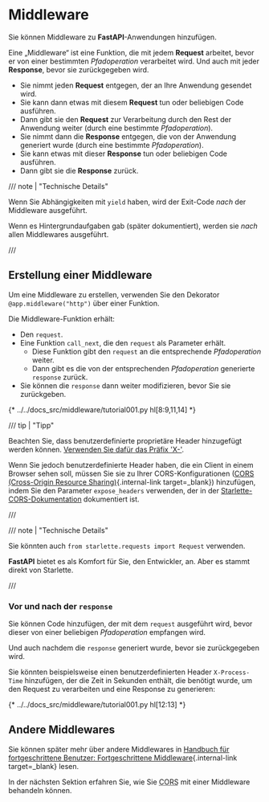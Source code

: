# Middleware

Sie können Middleware zu **FastAPI**-Anwendungen hinzufügen.

Eine „Middleware“ ist eine Funktion, die mit jedem **Request** arbeitet, bevor er von einer bestimmten *Pfadoperation* verarbeitet wird. Und auch mit jeder **Response**, bevor sie zurückgegeben wird.

* Sie nimmt jeden **Request** entgegen, der an Ihre Anwendung gesendet wird.
* Sie kann dann etwas mit diesem **Request** tun oder beliebigen Code ausführen.
* Dann gibt sie den **Request** zur Verarbeitung durch den Rest der Anwendung weiter (durch eine bestimmte *Pfadoperation*).
* Sie nimmt dann die **Response** entgegen, die von der Anwendung generiert wurde (durch eine bestimmte *Pfadoperation*).
* Sie kann etwas mit dieser **Response** tun oder beliebigen Code ausführen.
* Dann gibt sie die **Response** zurück.

/// note | "Technische Details"

Wenn Sie Abhängigkeiten mit `yield` haben, wird der Exit-Code *nach* der Middleware ausgeführt.

Wenn es Hintergrundaufgaben gab (später dokumentiert), werden sie *nach* allen Middlewares ausgeführt.

///

## Erstellung einer Middleware

Um eine Middleware zu erstellen, verwenden Sie den Dekorator `@app.middleware("http")` über einer Funktion.

Die Middleware-Funktion erhält:

* Den `request`.
* Eine Funktion `call_next`, die den `request` als Parameter erhält.
    * Diese Funktion gibt den `request` an die entsprechende *Pfadoperation* weiter.
    * Dann gibt es die von der entsprechenden *Pfadoperation* generierte `response` zurück.
* Sie können die `response` dann weiter modifizieren, bevor Sie sie zurückgeben.

{* ../../docs_src/middleware/tutorial001.py hl[8:9,11,14] *}

/// tip | "Tipp"

Beachten Sie, dass benutzerdefinierte proprietäre Header hinzugefügt werden können. <a href="https://developer.mozilla.org/en-US/docs/Web/HTTP/Headers" class="external-link" target="_blank">Verwenden Sie dafür das Präfix 'X-'</a>.

Wenn Sie jedoch benutzerdefinierte Header haben, die ein Client in einem Browser sehen soll, müssen Sie sie zu Ihrer CORS-Konfigurationen ([CORS (Cross-Origin Resource Sharing)](cors.md){.internal-link target=_blank}) hinzufügen, indem Sie den Parameter `expose_headers` verwenden, der in der <a href="https://www.starlette.io/middleware/#corsmiddleware" class="external-link" target="_blank">Starlette-CORS-Dokumentation</a> dokumentiert ist.

///

/// note | "Technische Details"

Sie könnten auch `from starlette.requests import Request` verwenden.

**FastAPI** bietet es als Komfort für Sie, den Entwickler, an. Aber es stammt direkt von Starlette.

///

### Vor und nach der `response`

Sie können Code hinzufügen, der mit dem `request` ausgeführt wird, bevor dieser von einer beliebigen *Pfadoperation* empfangen wird.

Und auch nachdem die `response` generiert wurde, bevor sie zurückgegeben wird.

Sie könnten beispielsweise einen benutzerdefinierten Header `X-Process-Time` hinzufügen, der die Zeit in Sekunden enthält, die benötigt wurde, um den Request zu verarbeiten und eine Response zu generieren:

{* ../../docs_src/middleware/tutorial001.py hl[12:13] *}

## Andere Middlewares

Sie können später mehr über andere Middlewares in [Handbuch für fortgeschrittene Benutzer: Fortgeschrittene Middleware](../advanced/middleware.md){.internal-link target=_blank} lesen.

In der nächsten Sektion erfahren Sie, wie Sie <abbr title="Cross-Origin Resource Sharing">CORS</abbr> mit einer Middleware behandeln können.

